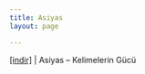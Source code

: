 ```yaml
---
title: Asiyas
layout: page

---
```

<a href="https://cloud.mail.ru/public/46e9c9f6c1ea/Asiyas%20-%20Kelimelerin%20G%C3%BCc%C3%BC" target="_blank">[indir]</a> | Asiyas &#8211; Kelimelerin Gücü